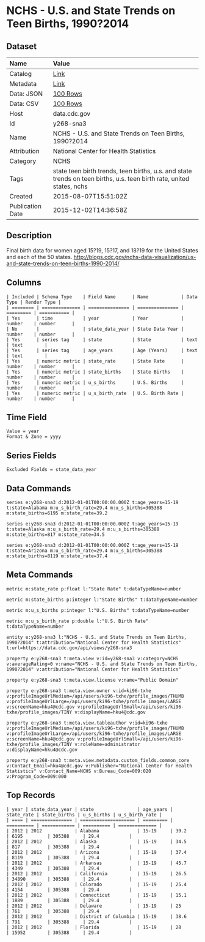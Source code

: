 # NCHS - U.S. and State Trends on Teen Births, 1990?2014

## Dataset

| Name | Value |
| :--- | :---- |
| Catalog | [Link](https://catalog.data.gov/dataset/u-s-and-state-trends-on-teen-births-19902014) |
| Metadata | [Link](https://data.cdc.gov/api/views/y268-sna3) |
| Data: JSON | [100 Rows](https://data.cdc.gov/api/views/y268-sna3/rows.json?max_rows=100) |
| Data: CSV | [100 Rows](https://data.cdc.gov/api/views/y268-sna3/rows.csv?max_rows=100) |
| Host | data.cdc.gov |
| Id | y268-sna3 |
| Name | NCHS - U.S. and State Trends on Teen Births, 1990?2014 |
| Attribution | National Center for Health Statistics |
| Category | NCHS |
| Tags | state teen birth trends, teen births, u.s. and state trends on teen births, u.s. teen birth rate, united states, nchs |
| Created | 2015-08-07T15:51:02Z |
| Publication Date | 2015-12-02T14:36:58Z |

## Description

Final birth data for women aged 15?19, 15?17, and 18?19 for the United States and each of the 50 states. http://blogs.cdc.gov/nchs-data-visualization/us-and-state-trends-on-teen-births-1990-2014/

## Columns

```ls
| Included | Schema Type    | Field Name      | Name            | Data Type | Render Type |
| ======== | ============== | =============== | =============== | ========= | =========== |
| Yes      | time           | year            | Year            | number    | number      |
| No       |                | state_data_year | State Data Year | number    | number      |
| Yes      | series tag     | state           | State           | text      | text        |
| Yes      | series tag     | age_years       | Age (Years)     | text      | text        |
| Yes      | numeric metric | state_rate      | State Rate      | number    | number      |
| Yes      | numeric metric | state_births    | State Births    | number    | number      |
| Yes      | numeric metric | u_s_births      | U.S. Births     | number    | number      |
| Yes      | numeric metric | u_s_birth_rate  | U.S. Birth Rate | number    | number      |
```

## Time Field

```ls
Value = year
Format & Zone = yyyy
```

## Series Fields

```ls
Excluded Fields = state_data_year
```

## Data Commands

```ls
series e:y268-sna3 d:2012-01-01T00:00:00.000Z t:age_years=15-19 t:state=Alabama m:u_s_birth_rate=29.4 m:u_s_births=305388 m:state_births=6195 m:state_rate=39.2

series e:y268-sna3 d:2012-01-01T00:00:00.000Z t:age_years=15-19 t:state=Alaska m:u_s_birth_rate=29.4 m:u_s_births=305388 m:state_births=817 m:state_rate=34.5

series e:y268-sna3 d:2012-01-01T00:00:00.000Z t:age_years=15-19 t:state=Arizona m:u_s_birth_rate=29.4 m:u_s_births=305388 m:state_births=8119 m:state_rate=37.4
```

## Meta Commands

```ls
metric m:state_rate p:float l:"State Rate" t:dataTypeName=number

metric m:state_births p:integer l:"State Births" t:dataTypeName=number

metric m:u_s_births p:integer l:"U.S. Births" t:dataTypeName=number

metric m:u_s_birth_rate p:double l:"U.S. Birth Rate" t:dataTypeName=number

entity e:y268-sna3 l:"NCHS - U.S. and State Trends on Teen Births, 1990?2014" t:attribution="National Center for Health Statistics" t:url=https://data.cdc.gov/api/views/y268-sna3

property e:y268-sna3 t:meta.view v:id=y268-sna3 v:category=NCHS v:averageRating=0 v:name="NCHS - U.S. and State Trends on Teen Births, 1990?2014" v:attribution="National Center for Health Statistics"

property e:y268-sna3 t:meta.view.license v:name="Public Domain"

property e:y268-sna3 t:meta.view.owner v:id=ki96-txhe v:profileImageUrlMedium=/api/users/ki96-txhe/profile_images/THUMB v:profileImageUrlLarge=/api/users/ki96-txhe/profile_images/LARGE v:screenName=hku4@cdc.gov v:profileImageUrlSmall=/api/users/ki96-txhe/profile_images/TINY v:displayName=hku4@cdc.gov

property e:y268-sna3 t:meta.view.tableauthor v:id=ki96-txhe v:profileImageUrlMedium=/api/users/ki96-txhe/profile_images/THUMB v:profileImageUrlLarge=/api/users/ki96-txhe/profile_images/LARGE v:screenName=hku4@cdc.gov v:profileImageUrlSmall=/api/users/ki96-txhe/profile_images/TINY v:roleName=administrator v:displayName=hku4@cdc.gov

property e:y268-sna3 t:meta.view.metadata.custom_fields.common_core v:Contact_Email=hku4@cdc.gov v:Publisher="National Center for Health Statistics" v:Contact_Name=NCHS v:Bureau_Code=009:020 v:Program_Code=009:000
```

## Top Records

```ls
| year | state_data_year | state                | age_years | state_rate | state_births | u_s_births | u_s_birth_rate | 
| ==== | =============== | ==================== | ========= | ========== | ============ | ========== | ============== | 
| 2012 | 2012            | Alabama              | 15-19     | 39.2       | 6195         | 305388     | 29.4           | 
| 2012 | 2012            | Alaska               | 15-19     | 34.5       | 817          | 305388     | 29.4           | 
| 2012 | 2012            | Arizona              | 15-19     | 37.4       | 8119         | 305388     | 29.4           | 
| 2012 | 2012            | Arkansas             | 15-19     | 45.7       | 4349         | 305388     | 29.4           | 
| 2012 | 2012            | California           | 15-19     | 26.5       | 34890        | 305388     | 29.4           | 
| 2012 | 2012            | Colorado             | 15-19     | 25.4       | 4154         | 305388     | 29.4           | 
| 2012 | 2012            | Connecticut          | 15-19     | 15.1       | 1889         | 305388     | 29.4           | 
| 2012 | 2012            | Delaware             | 15-19     | 25         | 761          | 305388     | 29.4           | 
| 2012 | 2012            | District of Columbia | 15-19     | 38.6       | 791          | 305388     | 29.4           | 
| 2012 | 2012            | Florida              | 15-19     | 28         | 15952        | 305388     | 29.4           | 
```